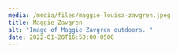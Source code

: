 ```yaml
---
media: /media/files/maggie-louisa-zavgren.jpeg
title: Maggie Zavgren
alt: "Image of Maggie Zavgren outdoors. "
date: 2022-01-20T16:50:00-0500
---
```

